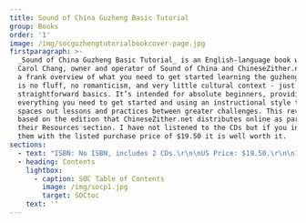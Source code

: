 ```yaml
---
title: Sound of China Guzheng Basic Tutorial
group: Books
order: '1'
image: /img/socguzhengtutorialbookcover-page.jpg
firstparagraph: >-
  _Sound of China Guzheng Basic Tutorial_ is an English-language book written by
  Carol Chang, owner and operator of Sound of China and ChineseZither.net. It is
  a frank overview of what you need to get started learning the guzheng. There
  is no fluff, no romanticism, and very little cultural context - just the
  straightforward basics. It’s intended for absolute beginners, providing
  everything you need to get started and using an instructional style that
  spaces out lessons and practices between greater challenges. This review is
  based on the edition that ChineseZither.net distributes online as part of
  their Resources section. I have not listened to the CDs but if you include
  them with the listed purchase price of $19.50 it is well worth it.
sections:
  - text: "ISBN: No ISBN, includes 2 CDs.\r\n\nUS Price: $19.50.\r\n\n107 Pages, 8.5”x11”.\n\n2011 Printing, Second Edition. Reviewed January 2019. \r\n\nListed as Volume 1, but no Volume 2 currently exists."
  - heading: Contents
    lightbox:
      - caption: SOC Table of Contents
        image: /img/socp1.jpg
        target: SOCtoc
    text: ''
---
```


